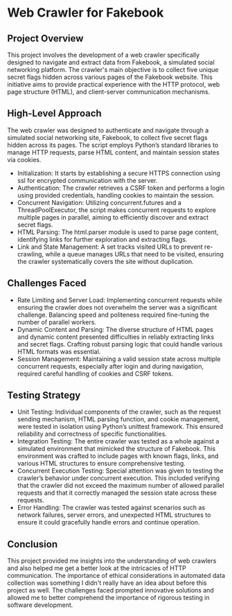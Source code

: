 # Web Crawler for Fakebook

## Project Overview

This project involves the development of a web crawler specifically designed to navigate and extract data from Fakebook, a simulated social networking platform. The crawler's main objective is to collect five unique secret flags hidden across various pages of the Fakebook website. This initiative aims to provide practical experience with the HTTP protocol, web page structure (HTML), and client-server communication mechanisms.

## High-Level Approach

The web crawler was designed to authenticate and navigate through a simulated social networking site, Fakebook, to collect five secret flags hidden across its pages. The script employs Python’s standard libraries to manage HTTP requests, parse HTML content, and maintain session states via cookies.

- Initialization: It starts by establishing a secure HTTPS connection using ssl for encrypted communication with the server.
- Authentication: The crawler retrieves a CSRF token and performs a login using provided credentials, handling cookies to maintain the session.
- Concurrent Navigation: Utilizing concurrent.futures and a ThreadPoolExecutor, the script makes concurrent requests to explore multiple pages in parallel, aiming to efficiently discover and extract secret flags.
- HTML Parsing: The html.parser module is used to parse page content, identifying links for further exploration and extracting flags.
- Link and State Management: A set tracks visited URLs to prevent re-crawling, while a queue manages URLs that need to be visited, ensuring the crawler systematically covers the site without duplication.

## Challenges Faced

- Rate Limiting and Server Load: Implementing concurrent requests while ensuring the crawler does not overwhelm the server was a significant challenge. Balancing speed and politeness required fine-tuning the number of parallel workers.
- Dynamic Content and Parsing: The diverse structure of HTML pages and dynamic content presented difficulties in reliably extracting links and secret flags. Crafting robust parsing logic that could handle various HTML formats was essential.
- Session Management: Maintaining a valid session state across multiple concurrent requests, especially after login and during navigation, required careful handling of cookies and CSRF tokens.

## Testing Strategy

- Unit Testing: Individual components of the crawler, such as the request sending mechanism, HTML parsing function, and cookie management, were tested in isolation using Python’s unittest framework. This ensured reliability and correctness of specific functionalities.
- Integration Testing: The entire crawler was tested as a whole against a simulated environment that mimicked the structure of Fakebook. This environment was crafted to include pages with known flags, links, and various HTML structures to ensure comprehensive testing.
- Concurrent Execution Testing: Special attention was given to testing the crawler’s behavior under concurrent execution. This included verifying that the crawler did not exceed the maximum number of allowed parallel requests and that it correctly managed the session state across these requests.
- Error Handling: The crawler was tested against scenarios such as network failures, server errors, and unexpected HTML structures to ensure it could gracefully handle errors and continue operation.

## Conclusion

This project provided me insights into the understanding of web crawlers and also helped me get a better look at the intricacies of HTTP communication. The importance of ethical considerations in automated data collection was something I didn't really have an idea about before this project as well. The challenges faced prompted innovative solutions and allowed me to better comprehend the importance of rigorous testing in software development.
